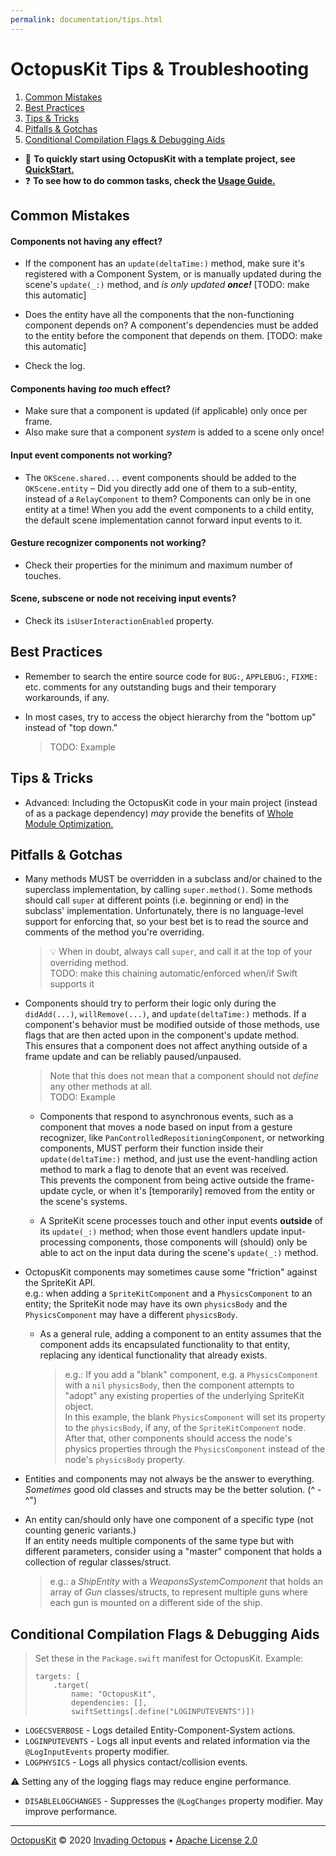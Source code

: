 ```yaml
---
permalink: documentation/tips.html
---
```


# OctopusKit Tips & Troubleshooting

1. [Common Mistakes](#common-mistakes)
2. [Best Practices](#best-practices)
3. [Tips & Tricks](#tips--tricks)
4. [Pitfalls & Gotchas](#pitfalls--gotchas)
5. [Conditional Compilation Flags & Debugging Aids](#conditional-compilation-flags--debugging-aids)

* 🚀 **To quickly start using OctopusKit with a template project, see [QuickStart.][quickstart]**
* ❓ **To see how to do common tasks, check the [Usage Guide.][guide]**

## Common Mistakes

#### Components not having any effect? 
- If the component has an `update(deltaTime:)` method, make sure it's registered with a Component System, or is manually updated during the scene's `update(_:)` method, and *is only updated* ***once!*** [TODO: make this automatic]

- Does the entity have all the components that the non-functioning component depends on? A component's dependencies must be added to the entity before the component that depends on them. [TODO: make this automatic]

- Check the log.

#### Components having *too* much effect? 
- Make sure that a component is updated (if applicable) only once per frame.
- Also make sure that a component *system* is added to a scene only once!

#### Input event components not working?
- The `OKScene.shared...` event components should be added to the `OKScene.entity` – Did you directly add one of them to a sub-entity, instead of a `RelayComponent` to them? Components can only be in one entity at a time! When you add the event components to a child entity, the default scene implementation cannot forward input events to it.

#### Gesture recognizer components not working? 
- Check their properties for the minimum and maximum number of touches.

#### Scene, subscene or node not receiving input events?
- Check its `isUserInteractionEnabled` property.
    
## Best Practices

- Remember to search the entire source code for `BUG:`, `APPLEBUG:`, `FIXME:` etc. comments for any outstanding bugs and their temporary workarounds, if any.

- In most cases, try to access the object hierarchy from the "bottom up" instead of "top down."

	> TODO: Example

## Tips & Tricks

* Advanced: Including the OctopusKit code in your main project (instead of as a package dependency) *may* provide the benefits of [Whole Module Optimization.](https://swift.org/blog/whole-module-optimizations/)
    
## Pitfalls & Gotchas

- Many methods MUST be overridden in a subclass and/or chained to the superclass implementation, by calling `super.method()`. Some methods should call `super` at different points (i.e. beginning or end) in the subclass' implementation. Unfortunately, there is no language-level support for enforcing that, so your best bet is to read the source and comments of the method you're overriding.
    > 💡 When in doubt, always call `super`, and call it at the top of your overriding method.  
    > TODO: make this chaining automatic/enforced when/if Swift supports it
    
- Components should try to perform their logic only during the `didAdd(...)`, `willRemove(...)`, and `update(deltaTime:)` methods. If a component's behavior must be modified outside of those methods, use flags that are then acted upon in the component's update method.  
This ensures that a component does not affect anything outside of a frame update and can be reliably paused/unpaused.  
    > Note that this does not mean that a component should not _define_ any other methods at all.  
    > TODO: Example

    - Components that respond to asynchronous events, such as a component that moves a node based on input from a gesture recognizer, like `PanControlledRepositioningComponent`, or networking components, MUST perform their function inside their `update(deltaTime:)` method, and just use the event-handling action method to mark a flag to denote that an event was received.  
This prevents the component from being active outside the frame-update cycle, or when it's [temporarily] removed from the entity or the scene's systems.

    - A SpriteKit scene processes touch and other input events **outside** of its `update(_:)` method; when those event handlers update input-processing components, those components will (should) only be able to act on the input data during the scene's `update(_:)` method.

- OctopusKit components may sometimes cause some "friction" against the SpriteKit API.  
  e.g.: when adding a `SpriteKitComponent` and a `PhysicsComponent` to an entity; the SpriteKit node may have its own `physicsBody` and the `PhysicsComponent` may have a different `physicsBody`.
    - As a general rule, adding a component to an entity assumes that the component adds its encapsulated functionality to that entity, replacing any identical functionality that already exists. 
    
        > e.g.: If you add a "blank" component, e.g. a `PhysicsComponent` with a `nil` `physicsBody`, then the component attempts to "adopt" any existing properties of the underlying SpriteKit object.  
        In this example, the blank `PhysicsComponent` will set its property to the `physicsBody`, if any, of the `SpriteKitComponent` node. After that, other components should access the node's physics properties through the `PhysicsComponent` instead of the node's `physicsBody` property.

- Entities and components may not always be the answer to everything. *Sometimes* good old classes and structs may be the better solution. (^ - ^")

- An entity can/should only have one component of a specific type (not counting generic variants.)  
If an entity needs multiple components of the same type but with different parameters, consider using a "master" component that holds a collection of regular classes/struct.
    > e.g.: a *ShipEntity* with a *WeaponsSystemComponent* that holds an array of *Gun* classes/structs, to represent multiple guns where each gun is mounted on a different side of the ship.
    
## Conditional Compilation Flags & Debugging Aids

> Set these in the `Package.swift` manifest for OctopusKit. Example: 
> 
>     targets: [
>         .target(
>             name: "OctopusKit",
>             dependencies: [],
>             swiftSettings[.define("LOGINPUTEVENTS")])
>

* `LOGECSVERBOSE` - Logs detailed Entity-Component-System actions.
* `LOGINPUTEVENTS` - Logs all input events and related information via the `@LogInputEvents` property modifier.
* `LOGPHYSICS` - Logs all physics contact/collision events.

⚠️ Setting any of the logging flags may reduce engine performance.

* `DISABLELOGCHANGES` - Suppresses the `@LogChanges` property modifier. May improve performance.

----

[OctopusKit][repository] © 2020 [Invading Octopus][website] • [Apache License 2.0][license]

[repository]: https://github.com/invadingoctopus/octopuskit
[website]: https://invadingoctopus.io
[license]: https://www.apache.org/licenses/LICENSE-2.0.html

[quickstart]: https://github.com/InvadingOctopus/octopuskit/blob/master/QuickStart/README%20QuickStart.md
[guide]: https://invadingoctopus.io/octopuskit/documentation/guide.html
[architecture]: https://invadingoctopus.io/octopuskit/documentation/architecture.html
[tutorials]: https://invadingoctopus.io/octopuskit/documentation/tutorials.html
[tips]: https://invadingoctopus.io/octopuskit/documentation/tips.html
[conventions-&-design]: https://invadingoctopus.io/octopuskit/documentation/conventions.html
[todo]: https://invadingoctopus.io/octopuskit/documentation/todo.html
